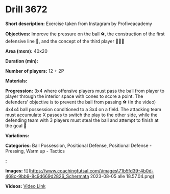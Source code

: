 # Drill 3672

**Short description:**
Exercise taken from Instagram by Profiveacademy

**Objectives:**
Improve the pressure on the ball ⚽, the construction of the first defensive line 🥅, and the concept of the third player 🏃🏻‍♂️

**Area (mxm):**
40x20

**Duration (min):**


**Number of players:**
12 + 2P

**Materials:**


**Progression:**
3x4 where offensive players must pass the ball from player to player through the interior space with cones to score a point. The defenders' objective is to prevent the ball from passing ⚽ (In the video) 4x4x4 ball possession conditioned to a 3x4 on a field. The attacking team must accumulate X passes to switch the play to the other side, while the defending team with 3 players must steal the ball and attempt to finish at the goal 🥅

**Variations:**


**Categories:**
Ball Possession, Positional Defense, Positional Defense - Pressing, Warm up - Tactics

**:**


**Images:**
![](https://www.coachingfutsal.com/\images\71b5fd39-4b0d-468c-9bb9-8c9d669d2826_Schermata 2023-08-05 alle 18.57.04.png)

**Videos:**
[Video Link](https://www.youtube.com/embed/TrgLRuqx0Eo)

